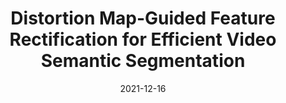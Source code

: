 ---
title: "Distortion Map-Guided Feature Rectification for Efficient Video Semantic Segmentation"
collection: publications
permalink: /publication/2021-12-16-Distortion_Map_Guided_Feature_Rectification_for_Efficient_Video_Semantic_Segmentation
excerpt: 
date: 2021-12-16
venue: 'IEEE Transactions on Multimedia (TMM)'
band: 
underreview:
publisherurl: https://ieeexplore.ieee.org/abstract/document/9653832
paperurl: '/files/2021-12-16-Distortion_Map_Guided_Feature_Rectification_for_Efficient_Video_Semantic_Segmentation.pdf'
arxiv: 
authors: 'Jingjing Xiong, Lai-Man Po, <b>Wing Yin Yu</b>, Yuzhi Zhao, Kwok-Wai Cheung'
banner: 
citation: 
code: 
---